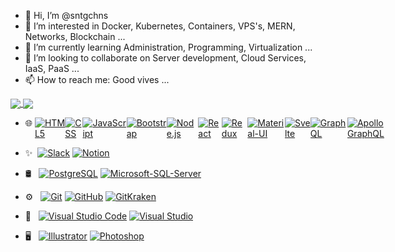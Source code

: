 - 👋 Hi, I’m @sntgchns
- 👀 I’m interested in Docker, Kubernetes, Containers, VPS's, MERN, Networks, Blockchain ...
- 🌱 I’m currently learning Administration, Programming, Virtualization ...
- 💞️ I’m looking to collaborate on Server development, Cloud Services, IaaS, PaaS ...
- 📫 How to reach me: Good vives ...

<a href="https://sntgchns.github.io/">
  <img align="center" src="https://github-readme-stats.vercel.app/api?username=sntgchns&show_icons=true&theme=github_dark&line_height=27" />
</a>
<a href="https://sntgchns.github.io/">
  <img align="center" src="https://github-readme-stats.vercel.app/api/top-langs/?username=sntgchns&theme=github_dark&langs_count=8" />
</a>

<ul dir="auto">
<li>
<p dir="auto" style="display:flex;"><g-emoji class="g-emoji" alias="globe_with_meridians" style="display:flex;" fallback-src="https://github.githubassets.com/images/icons/emoji/unicode/1f310.png">🌐</g-emoji> &nbsp;
<a target="_blank" rel="noopener noreferrer" href="https://camo.githubusercontent.com/b1720e127ee280daab63f84b508b29abe2540b02f5f57675765ad07da1315241/68747470733a2f2f696d672e736869656c64732e696f2f62616467652f2d48544d4c352d3333333333333f7374796c653d666c6174266c6f676f3d48544d4c35"><img src="https://camo.githubusercontent.com/b1720e127ee280daab63f84b508b29abe2540b02f5f57675765ad07da1315241/68747470733a2f2f696d672e736869656c64732e696f2f62616467652f2d48544d4c352d3333333333333f7374796c653d666c6174266c6f676f3d48544d4c35" alt="HTML5" data-canonical-src="https://img.shields.io/badge/-HTML5-333333?style=flat&amp;logo=HTML5" style="max-width: 100%;"></a>
<a target="_blank" rel="noopener noreferrer" href="https://camo.githubusercontent.com/c38a05ab57aea563f73ae6b4aad7f556faa734d4077a7b52a2081b41ce27da40/68747470733a2f2f696d672e736869656c64732e696f2f62616467652f2d4353532d3333333333333f7374796c653d666c6174266c6f676f3d43535333266c6f676f436f6c6f723d313537324236"><img src="https://camo.githubusercontent.com/c38a05ab57aea563f73ae6b4aad7f556faa734d4077a7b52a2081b41ce27da40/68747470733a2f2f696d672e736869656c64732e696f2f62616467652f2d4353532d3333333333333f7374796c653d666c6174266c6f676f3d43535333266c6f676f436f6c6f723d313537324236" alt="CSS" data-canonical-src="https://img.shields.io/badge/-CSS-333333?style=flat&amp;logo=CSS3&amp;logoColor=1572B6" style="max-width: 100%;"></a>
<a target="_blank" rel="noopener noreferrer" href="https://camo.githubusercontent.com/848defb760c0adff4362c04283f254f633ea8eff177c1640b209429d0e3d7627/68747470733a2f2f696d672e736869656c64732e696f2f62616467652f2d4a6176615363726970742d3333333333333f7374796c653d666c6174266c6f676f3d6a617661736372697074"><img src="https://camo.githubusercontent.com/848defb760c0adff4362c04283f254f633ea8eff177c1640b209429d0e3d7627/68747470733a2f2f696d672e736869656c64732e696f2f62616467652f2d4a6176615363726970742d3333333333333f7374796c653d666c6174266c6f676f3d6a617661736372697074" alt="JavaScript" data-canonical-src="https://img.shields.io/badge/-JavaScript-333333?style=flat&amp;logo=javascript" style="max-width: 100%;"></a>
<a target="_blank" rel="noopener noreferrer" href="https://camo.githubusercontent.com/8c7439e0902b02ff15f065b0ca02eb7d37d5021e088a872a4c9d2ed5cc9b513d/68747470733a2f2f696d672e736869656c64732e696f2f62616467652f2d426f6f7473747261702d3333333333333f7374796c653d666c6174266c6f676f3d626f6f747374726170266c6f676f436f6c6f723d353633443743"><img src="https://camo.githubusercontent.com/8c7439e0902b02ff15f065b0ca02eb7d37d5021e088a872a4c9d2ed5cc9b513d/68747470733a2f2f696d672e736869656c64732e696f2f62616467652f2d426f6f7473747261702d3333333333333f7374796c653d666c6174266c6f676f3d626f6f747374726170266c6f676f436f6c6f723d353633443743" alt="Bootstrap" data-canonical-src="https://img.shields.io/badge/-Bootstrap-333333?style=flat&amp;logo=bootstrap&amp;logoColor=563D7C" style="max-width: 100%;"></a>
<a target="_blank" rel="noopener noreferrer" href="https://camo.githubusercontent.com/7659585b1e4c20c318f170a540852bfdb675907e3f70d05dc29cf5bde1081250/68747470733a2f2f696d672e736869656c64732e696f2f62616467652f2d4e6f64652e6a732d3333333333333f7374796c653d666c6174266c6f676f3d6e6f64652e6a73"><img src="https://camo.githubusercontent.com/7659585b1e4c20c318f170a540852bfdb675907e3f70d05dc29cf5bde1081250/68747470733a2f2f696d672e736869656c64732e696f2f62616467652f2d4e6f64652e6a732d3333333333333f7374796c653d666c6174266c6f676f3d6e6f64652e6a73" alt="Node.js" data-canonical-src="https://img.shields.io/badge/-Node.js-333333?style=flat&amp;logo=node.js" style="max-width: 100%;"></a>
<a target="_blank" rel="noopener noreferrer" href="https://camo.githubusercontent.com/b8f9baf34dfa59e5cf63be744777f8f01596535a4bcc1502df3cf39a71d41c23/68747470733a2f2f696d672e736869656c64732e696f2f62616467652f2d52656163742d3333333333333f7374796c653d666c6174266c6f676f3d7265616374"><img src="https://camo.githubusercontent.com/b8f9baf34dfa59e5cf63be744777f8f01596535a4bcc1502df3cf39a71d41c23/68747470733a2f2f696d672e736869656c64732e696f2f62616467652f2d52656163742d3333333333333f7374796c653d666c6174266c6f676f3d7265616374" alt="React" data-canonical-src="https://img.shields.io/badge/-React-333333?style=flat&amp;logo=react" style="max-width: 100%;"></a>
<a target="_blank" rel="noopener noreferrer" href="https://camo.githubusercontent.com/6f326c710b782dbb08bc89d65903eca51be7ec675807bdc93f4fcfae8ae818a1/68747470733a2f2f696d672e736869656c64732e696f2f62616467652f2d52656475782d3333333333333f7374796c653d666c6174266c6f676f3d5265647578"><img src="https://camo.githubusercontent.com/6f326c710b782dbb08bc89d65903eca51be7ec675807bdc93f4fcfae8ae818a1/68747470733a2f2f696d672e736869656c64732e696f2f62616467652f2d52656475782d3333333333333f7374796c653d666c6174266c6f676f3d5265647578" alt="Redux" data-canonical-src="https://img.shields.io/badge/-Redux-333333?style=flat&amp;logo=Redux" style="max-width: 100%;"></a>
<a target="_blank" rel="noopener noreferrer" href="https://camo.githubusercontent.com/88bedfe1912cfc29deb05626b52f12249976b45c858c394cf31bf9401665bbf0/68747470733a2f2f696d672e736869656c64732e696f2f62616467652f2d4d6174657269616c55492d3333333333333f7374796c653d666c6174266c6f676f3d4d6174657269616c2d5549"><img src="https://camo.githubusercontent.com/88bedfe1912cfc29deb05626b52f12249976b45c858c394cf31bf9401665bbf0/68747470733a2f2f696d672e736869656c64732e696f2f62616467652f2d4d6174657269616c55492d3333333333333f7374796c653d666c6174266c6f676f3d4d6174657269616c2d5549" alt="Material-UI" data-canonical-src="https://img.shields.io/badge/-MaterialUI-333333?style=flat&amp;logo=Material-UI" style="max-width: 100%;"></a>
<a target="_blank" rel="noopener noreferrer" href="https://camo.githubusercontent.com/c4bd25eb24ddd1913af30d704522fc67c28edd72494f0f2d2ebdc8c8645743bd/68747470733a2f2f696d672e736869656c64732e696f2f62616467652f2d5376656c74652d3333333333333f7374796c653d666c6174266c6f676f3d5376656c7465"><img src="https://camo.githubusercontent.com/c4bd25eb24ddd1913af30d704522fc67c28edd72494f0f2d2ebdc8c8645743bd/68747470733a2f2f696d672e736869656c64732e696f2f62616467652f2d5376656c74652d3333333333333f7374796c653d666c6174266c6f676f3d5376656c7465" alt="Svelte" data-canonical-src="https://img.shields.io/badge/-Svelte-333333?style=flat&amp;logo=Svelte" style="max-width: 100%;"></a>
<a target="_blank" rel="noopener noreferrer" href="https://camo.githubusercontent.com/6f8189d4fcdd9bac62f544e0b4fef6e3f778a7f8ca2a3068b3d8d53663a0f515/68747470733a2f2f696d672e736869656c64732e696f2f62616467652f2d4772617068514c2d3333333333333f7374796c653d666c6174266c6f676f3d4772617068514c"><img src="https://camo.githubusercontent.com/6f8189d4fcdd9bac62f544e0b4fef6e3f778a7f8ca2a3068b3d8d53663a0f515/68747470733a2f2f696d672e736869656c64732e696f2f62616467652f2d4772617068514c2d3333333333333f7374796c653d666c6174266c6f676f3d4772617068514c" alt="GraphQL" data-canonical-src="https://img.shields.io/badge/-GraphQL-333333?style=flat&amp;logo=GraphQL" style="max-width: 100%;"></a>
<a target="_blank" rel="noopener noreferrer" href="https://camo.githubusercontent.com/61c66f31df50ad7aa1339afd1f62f40d508521e5d705c62ee8bf89ee60443762/68747470733a2f2f696d672e736869656c64732e696f2f62616467652f2d41706f6c6c6f4772617068514c2d3333333333333f7374796c653d666c6174266c6f676f3d41706f6c6c6f2d4772617068514c"><img src="https://camo.githubusercontent.com/61c66f31df50ad7aa1339afd1f62f40d508521e5d705c62ee8bf89ee60443762/68747470733a2f2f696d672e736869656c64732e696f2f62616467652f2d41706f6c6c6f4772617068514c2d3333333333333f7374796c653d666c6174266c6f676f3d41706f6c6c6f2d4772617068514c" alt="Apollo GraphQL" data-canonical-src="https://img.shields.io/badge/-ApolloGraphQL-333333?style=flat&amp;logo=Apollo-GraphQL" style="max-width: 100%;"></a></p>
</li>
<li>
<p dir="auto"><g-emoji class="g-emoji" alias="sparkles" fallback-src="https://github.githubassets.com/images/icons/emoji/unicode/2728.png">✨</g-emoji>&nbsp;
<a target="_blank" rel="noopener noreferrer" href="https://camo.githubusercontent.com/2027b855f787f9dc202f3eaad3c72c6ae29087473037fa9b8d0d5dc370dd0a0f/68747470733a2f2f696d672e736869656c64732e696f2f62616467652f2d536c61636b2d3333333333333f7374796c653d666c6174266c6f676f3d536c61636b"><img src="https://camo.githubusercontent.com/2027b855f787f9dc202f3eaad3c72c6ae29087473037fa9b8d0d5dc370dd0a0f/68747470733a2f2f696d672e736869656c64732e696f2f62616467652f2d536c61636b2d3333333333333f7374796c653d666c6174266c6f676f3d536c61636b" alt="Slack" data-canonical-src="https://img.shields.io/badge/-Slack-333333?style=flat&amp;logo=Slack" style="max-width: 100%;"></a>
<a target="_blank" rel="noopener noreferrer" href="https://camo.githubusercontent.com/ced7c29a11ae6485159185ec730a36fae1af75ec32080b72d5b28a9e972b4c4e/68747470733a2f2f696d672e736869656c64732e696f2f62616467652f2d4e6f74696f6e2d3333333333333f7374796c653d666c6174266c6f676f3d4e6f74696f6e"><img src="https://camo.githubusercontent.com/ced7c29a11ae6485159185ec730a36fae1af75ec32080b72d5b28a9e972b4c4e/68747470733a2f2f696d672e736869656c64732e696f2f62616467652f2d4e6f74696f6e2d3333333333333f7374796c653d666c6174266c6f676f3d4e6f74696f6e" alt="Notion" data-canonical-src="https://img.shields.io/badge/-Notion-333333?style=flat&amp;logo=Notion" style="max-width: 100%;"></a></p>
</li>
<li>
<p dir="auto"><g-emoji class="g-emoji" alias="oil_drum" fallback-src="https://github.githubassets.com/images/icons/emoji/unicode/1f6e2.png">🛢</g-emoji> &nbsp;
<a target="_blank" rel="noopener noreferrer" href="https://camo.githubusercontent.com/f3265c494b78926c3747bb069a2966cfab57d230f38cdc549331d31c4a540a36/68747470733a2f2f696d672e736869656c64732e696f2f62616467652f2d506f737467726553514c2d3333333333333f7374796c653d666c6174266c6f676f3d506f737467726553514c"><img src="https://camo.githubusercontent.com/f3265c494b78926c3747bb069a2966cfab57d230f38cdc549331d31c4a540a36/68747470733a2f2f696d672e736869656c64732e696f2f62616467652f2d506f737467726553514c2d3333333333333f7374796c653d666c6174266c6f676f3d506f737467726553514c" alt="PostgreSQL" data-canonical-src="https://img.shields.io/badge/-PostgreSQL-333333?style=flat&amp;logo=PostgreSQL" style="max-width: 100%;"></a>
<a target="_blank" rel="noopener noreferrer" href="https://camo.githubusercontent.com/3367b02e4fd96fce8446396b09603cb32c92e0589eb24030dcb6beb6a3ae900f/68747470733a2f2f696d672e736869656c64732e696f2f62616467652f2d4d6963726f736f667453514c5365727665722d3333333333333f7374796c653d666c6174266c6f676f3d4d6963726f736f66742d53514c2d536572766572"><img src="https://camo.githubusercontent.com/3367b02e4fd96fce8446396b09603cb32c92e0589eb24030dcb6beb6a3ae900f/68747470733a2f2f696d672e736869656c64732e696f2f62616467652f2d4d6963726f736f667453514c5365727665722d3333333333333f7374796c653d666c6174266c6f676f3d4d6963726f736f66742d53514c2d536572766572" alt="Microsoft-SQL-Server" data-canonical-src="https://img.shields.io/badge/-MicrosoftSQLServer-333333?style=flat&amp;logo=Microsoft-SQL-Server" style="max-width: 100%;"></a></p>
</li>
<li>
<p dir="auto"><g-emoji class="g-emoji" alias="gear" fallback-src="https://github.githubassets.com/images/icons/emoji/unicode/2699.png">⚙️</g-emoji> &nbsp;
<a target="_blank" rel="noopener noreferrer" href="https://camo.githubusercontent.com/3ea1c940cc08da19f16d17ca0c4704397dac1f12a1bb73f1174ae504c3e80a85/68747470733a2f2f696d672e736869656c64732e696f2f62616467652f2d4769742d3333333333333f7374796c653d666c6174266c6f676f3d676974"><img src="https://camo.githubusercontent.com/3ea1c940cc08da19f16d17ca0c4704397dac1f12a1bb73f1174ae504c3e80a85/68747470733a2f2f696d672e736869656c64732e696f2f62616467652f2d4769742d3333333333333f7374796c653d666c6174266c6f676f3d676974" alt="Git" data-canonical-src="https://img.shields.io/badge/-Git-333333?style=flat&amp;logo=git" style="max-width: 100%;"></a>
<a target="_blank" rel="noopener noreferrer" href="https://camo.githubusercontent.com/544426317a6c6226b7f6b3367232378ea367aa5001a41da4f302a77f9959909f/68747470733a2f2f696d672e736869656c64732e696f2f62616467652f2d4769744875622d3333333333333f7374796c653d666c6174266c6f676f3d676974687562"><img src="https://camo.githubusercontent.com/544426317a6c6226b7f6b3367232378ea367aa5001a41da4f302a77f9959909f/68747470733a2f2f696d672e736869656c64732e696f2f62616467652f2d4769744875622d3333333333333f7374796c653d666c6174266c6f676f3d676974687562" alt="GitHub" data-canonical-src="https://img.shields.io/badge/-GitHub-333333?style=flat&amp;logo=github" style="max-width: 100%;"></a>
<a target="_blank" rel="noopener noreferrer" href="https://camo.githubusercontent.com/2c1adba4e30802fbeb27b532a106f2d973491f45079c7301ddae2dd4c8dc5f80/68747470733a2f2f696d672e736869656c64732e696f2f62616467652f2d4769744b72616b656e2d3333333333333f7374796c653d666c6174266c6f676f3d4769744b72616b656e"><img src="https://camo.githubusercontent.com/2c1adba4e30802fbeb27b532a106f2d973491f45079c7301ddae2dd4c8dc5f80/68747470733a2f2f696d672e736869656c64732e696f2f62616467652f2d4769744b72616b656e2d3333333333333f7374796c653d666c6174266c6f676f3d4769744b72616b656e" alt="GitKraken" data-canonical-src="https://img.shields.io/badge/-GitKraken-333333?style=flat&amp;logo=GitKraken" style="max-width: 100%;"></a></p>
</li>
<li>
<p dir="auto"><g-emoji class="g-emoji" alias="wrench" fallback-src="https://github.githubassets.com/images/icons/emoji/unicode/1f527.png">🔧</g-emoji> &nbsp;
<a target="_blank" rel="noopener noreferrer" href="https://camo.githubusercontent.com/194ae9b0be9bfd4caedab16de320d3987f4c144112461590a206262d21eb769b/68747470733a2f2f696d672e736869656c64732e696f2f62616467652f2d56697375616c25323053747564696f253230436f64652d3333333333333f7374796c653d666c6174266c6f676f3d76697375616c2d73747564696f2d636f6465266c6f676f436f6c6f723d303037414343"><img src="https://camo.githubusercontent.com/194ae9b0be9bfd4caedab16de320d3987f4c144112461590a206262d21eb769b/68747470733a2f2f696d672e736869656c64732e696f2f62616467652f2d56697375616c25323053747564696f253230436f64652d3333333333333f7374796c653d666c6174266c6f676f3d76697375616c2d73747564696f2d636f6465266c6f676f436f6c6f723d303037414343" alt="Visual Studio Code" data-canonical-src="https://img.shields.io/badge/-Visual%20Studio%20Code-333333?style=flat&amp;logo=visual-studio-code&amp;logoColor=007ACC" style="max-width: 100%;"></a>
<a target="_blank" rel="noopener noreferrer" href="https://camo.githubusercontent.com/22733c1a5b0319106591f59891193531daf106951d40cecd40ee3ed5afdfa63e/68747470733a2f2f696d672e736869656c64732e696f2f62616467652f2d56697375616c53747564696f2d3333333333333f7374796c653d666c6174266c6f676f3d56697375616c2d53747564696f"><img src="https://camo.githubusercontent.com/22733c1a5b0319106591f59891193531daf106951d40cecd40ee3ed5afdfa63e/68747470733a2f2f696d672e736869656c64732e696f2f62616467652f2d56697375616c53747564696f2d3333333333333f7374796c653d666c6174266c6f676f3d56697375616c2d53747564696f" alt="Visual Studio" data-canonical-src="https://img.shields.io/badge/-VisualStudio-333333?style=flat&amp;logo=Visual-Studio" style="max-width: 100%;"></a></p>
</li>
<li>
<p dir="auto"><g-emoji class="g-emoji" alias="desktop_computer" fallback-src="https://github.githubassets.com/images/icons/emoji/unicode/1f5a5.png">🖥</g-emoji> &nbsp;
<a target="_blank" rel="noopener noreferrer" href="https://camo.githubusercontent.com/5894b337e4f1b104b6e08f6b707eeeba46cd4f7a93ac5d6e68fe9e87eb44242a/68747470733a2f2f696d672e736869656c64732e696f2f62616467652f2d496c6c7573747261746f722d3333333333333f7374796c653d666c6174266c6f676f3d61646f62652d696c6c7573747261746f72"><img src="https://camo.githubusercontent.com/5894b337e4f1b104b6e08f6b707eeeba46cd4f7a93ac5d6e68fe9e87eb44242a/68747470733a2f2f696d672e736869656c64732e696f2f62616467652f2d496c6c7573747261746f722d3333333333333f7374796c653d666c6174266c6f676f3d61646f62652d696c6c7573747261746f72" alt="Illustrator" data-canonical-src="https://img.shields.io/badge/-Illustrator-333333?style=flat&amp;logo=adobe-illustrator" style="max-width: 100%;"></a>
<a target="_blank" rel="noopener noreferrer" href="https://camo.githubusercontent.com/85ce6eb93518a6cfd2459c5af92a44ff6e279c0780d57c8cca92816dc550e23e/68747470733a2f2f696d672e736869656c64732e696f2f62616467652f2d50686f746f73686f702d3333333333333f7374796c653d666c6174266c6f676f3d61646f62652d70686f746f73686f70"><img src="https://camo.githubusercontent.com/85ce6eb93518a6cfd2459c5af92a44ff6e279c0780d57c8cca92816dc550e23e/68747470733a2f2f696d672e736869656c64732e696f2f62616467652f2d50686f746f73686f702d3333333333333f7374796c653d666c6174266c6f676f3d61646f62652d70686f746f73686f70" alt="Photoshop" data-canonical-src="https://img.shields.io/badge/-Photoshop-333333?style=flat&amp;logo=adobe-photoshop" style="max-width: 100%;"></a></p>
</li>
</ul>

<!---
sntgchns/sntgchns is a ✨ special ✨ repository because its `README.md` (this file) appears on your GitHub profile.
You can click the Preview link to take a look at your changes.
--->
